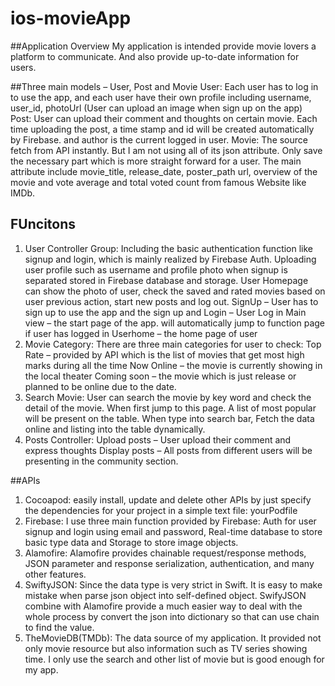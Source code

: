 # ios-movieApp

##Application Overview 
My application is intended provide movie lovers a platform to communicate. And also provide up-to-date information for users.

##Three main models – User, Post and Movie
User: Each user has to log in to use the app, and each user have their own profile including username, user_id, photoUrl (User can upload an image when sign up on the app)
Post: User can upload their comment and thoughts on certain movie. Each time uploading the post, a time stamp and id will be created automatically by Firebase. and author is the current logged in user.
Movie: The source fetch from API instantly. But I am not using all of its json attribute. Only save the necessary part which is more straight forward for a user. The main attribute include movie_title, release_date, poster_path url, overview of the movie and vote average and total voted count from famous Website like IMDb.

## FUncitons
1.	User Controller Group: Including the basic authentication function like signup and login, which is mainly realized by Firebase Auth. Uploading user profile such as username and profile photo when signup is separated stored in Firebase database and storage. User Homepage can show the photo of user, check the saved and rated movies based on user previous action, start new posts and log out.
SignUp – User has to sign up to use the app and the sign up and 
Login – User Log in 
Main view – the start page of the app. will automatically jump to function page if user has logged in 
Userhome – the home page of user 
2.	Movie Category: There are three main categories for user to check: 
Top Rate – provided by API which is the list of movies that get most high marks during all the time
Now Online – the movie is currently showing in the local theater
Coming soon – the movie which is just release or planned to be online due to the date.
3.	Search Movie: User can search the movie by key word and check the detail of the movie. When first jump to this page. A list of most popular will be present on the table. When type into search bar, Fetch the data online and listing into the table dynamically.
4.	Posts Controller: 
Upload posts – User upload their comment and express thoughts
Display posts – All posts from different users will be presenting in the community section.


##APIs
1.	Cocoapod: easily install, update and delete other APIs by just specify the dependencies for your project in a simple text file: yourPodfile
2.	Firebase: I use three main function provided by Firebase: Auth for user signup and login using email and password, Real-time database to store basic type data and Storage to store image objects.
3.	Alamofire: Alamofire provides chainable request/response methods, JSON parameter and response serialization, authentication, and many other features. 
4.	SwiftyJSON: Since the data type is very strict in Swift. It is easy to make mistake when parse json object into self-defined object. SwifyJSON combine with Alamofire provide a much easier way to deal with the whole process by convert the json into dictionary so that can use chain to find the value.
5.	TheMovieDB(TMDb): The data source of my application. It provided not only movie resource but also information such as TV series showing time. I only use the search and other list of movie but is good enough for my app.
